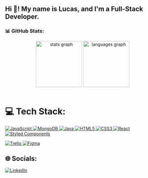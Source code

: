 

<!--
**me-luc/me-luc** is a ✨ _special_ ✨ repository because its `README.md` (this file) appears on your GitHub profile.

Here are some ideas to get you started:

- 🔭 I’m currently working on ...
- 🌱 I’m currently learning ...
- 👯 I’m looking to collaborate on ...
- 🤔 I’m looking for help with ...
- 💬 Ask me about ...
- 📫 How to reach me: ...
- 😄 Pronouns: ...
- ⚡ Fun fact: ...
-->



<h2 align="left">Hi 👋! My name is Lucas, and I'm a Full-Stack Developer.</h2>

### 📊 GitHub Stats:

<div align="center">
  <img src="https://github-readme-stats.vercel.app/api?show_icons=true&username=me-luc&theme=dracula&hide_border=false&include_all_commits=true&count_private=true" height="150" alt="stats graph"  />
  <img src="https://github-readme-stats.vercel.app/api/top-langs?locale=en&hide_title=false&layout=compact&card_width=320&langs_count=5&theme=dracula&hide_border=false&username=me-luc" height="150" alt="languages graph"  />
 
</div>

<br clear="both">

 # 💻 Tech Stack:

<a href="https://developer.mozilla.org/en-US/docs/Web/JavaScript" target="_blank"> ![JavaScript](https://img.shields.io/badge/javascript-%23323330.svg?style=flat&logo=javascript&logoColor=%23F7DF1E) </a>
<a href="[https://www.mongodb.com/](https://www.mongodb.com/)/](https://www.mongodb.com/)" target="_blank"> ![MongoDB](https://img.shields.io/badge/mongodb-DB7093?style=flat&logo=mongodb&logoColor=white) </a>
<a href="https://docs.oracle.com/en/java/" target="_blank"> ![Java](https://img.shields.io/badge/-Java-fff?&logo=Java&logoColor=007396) </a>
<a href="https://developer.mozilla.org/en-US/docs/Web/HTML" target="_blank"> ![HTML5](https://img.shields.io/badge/html5-%23E34F26.svg?style=flat&logo=html5&logoColor=white) </a>
<a href="https://developer.mozilla.org/en-US/docs/Web/CSS" target="_blank"> ![CSS3](https://img.shields.io/badge/css3-%231572B6.svg?style=flat&logo=css3&logoColor=white) </a>
<a href="https://reactjs.org/docs/getting-started.html" target="_blank"> ![React](https://img.shields.io/badge/react-%2320232a.svg?style=flat&logo=react&logoColor=%2361DAFB) </a>
<a href="https://styled-components.com/" target="_blank"> ![Styled Components](https://img.shields.io/badge/styled--components-DB7093?style=flat&logo=styled-components&logoColor=white) </a>


<a href="https://trello.com/guide" target="_blank"> ![Trello](https://img.shields.io/badge/Trello-%23026AA7.svg?style=flat&logo=Trello&logoColor=white) 	</a>
<a href="https://www.figma.com/" target="_blank"> ![Figma](https://img.shields.io/badge/figma-%23F24E1E.svg?style=flat&logo=figma&logoColor=white) </a>



## 🌐 Socials:
[![LinkedIn](https://img.shields.io/badge/LinkedIn-%230077B5.svg?logo=linkedin&logoColor=white)](https://linkedin.com/in/almeida-lucas1) 

<!--
---
[![](https://visitcount.itsvg.in/api?id=me-luc&icon=0&color=0)](https://visitcount.itsvg.in)

 Proudly created with GPRM ( https://gprm.itsvg.in ) -->
